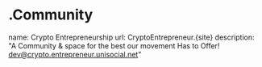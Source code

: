 # .Community
name: Crypto Entrepreneurship  url: CryptoEntrepreneur.{site}  description: "A Community &amp; space for the best our movement Has to Offer! dev@crypto.entrepreneur.unisocial.net"

